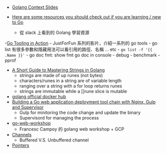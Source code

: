 - [Golang Context Slides](http://go-talks.appspot.com/github.com/dkondratovych/golang-ua-meetup/go-context/ctx.slide#1)

- [Here are some resources you should check out if you are learning / new to Go](https://gophers.slack.com/archives/C02A8LZKT/p1492876017604943)
    - 從 slack 上看到的 Golang 學習資源

-[Go Tooling in Action](https://www.youtube.com/watch?v=uBjoTxosSys)
    - JustForFun 系列的影片，介紹一系列的 go tools
    - go list 有很多參數和隱藏用法可以看引用的路徑、名稱 ... etc
        - `go list -f '{{ .Name }}'`
    - go doc fmt: show fmt go doc in console
    - debug
    - benchmark
    - pprof
- [A Short Guide to Mastering Strings in Golang](https://mymemorysucks.wordpress.com/2017/05/03/a-short-guide-to-mastering-strings-in-golang/)
    - strings are made of up runes (not bytes)
    - characters/runes in a string are of variable length
    - ranging over a string with a for loop returns runes
    - strings are immutable while a []rune slice is mutable
- [golang official docker hub](https://hub.docker.com/_/golang/)
- [Building a Go web application deployment tool chain with Nginx, Gulp and Supervisor](https://medium.com/dev-bits/building-a-go-web-application-deployment-tool-chain-with-nginx-gulp-and-supervisor-bef6a5d454b9)
    - Gulp for minitoring the code change and update the binary
    - Supervisord for managing the process
- [go-web-workshop](https://github.com/campoy/go-web-workshop)
    - Francesc Campoy 的 golang web workshop + GCP
- [Channels](https://golang.org/doc/effective_go.html#channels)
    - Buffered V.S. Unbuffered channel
- [Pointers](https://golangbot.com/pointers/)